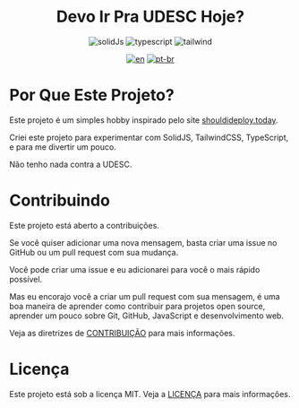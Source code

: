 <h1 align="center">
  <br>
    Devo Ir Pra UDESC Hoje?
  <br>
</h1>

<p align="center">
    <img src="https://img.shields.io/badge/SolidJS-2c4f7c?style=for-the-badge&logo=solid&logoColor=c8c9cb" alt="solidJs">
    <img src="https://img.shields.io/badge/typescript-%23007ACC.svg?style=for-the-badge&logo=typescript&logoColor=white" alt="typescript">
    <img src="https://img.shields.io/badge/tailwindcss-%2338B2AC.svg?style=for-the-badge&logo=tailwind-css&logoColor=white" alt="tailwind">
</p>


<div align='center'>

[![en](https://img.shields.io/badge/lang-en-red.svg)](https://github.com/jonatasemidio/multilanguage-readme-pattern/blob/master/README.en.md)
[![pt-br](https://img.shields.io/badge/lang-pt--br-green.svg)](https://github.com/jonatasemidio/multilanguage-readme-pattern/blob/master/README.md)

</div>

# Por Que Este Projeto?

Este projeto é um simples hobby inspirado pelo site [shouldideploy.today](https://shouldideploy.today/).

Criei este projeto para experimentar com SolidJS, TailwindCSS, TypeScript, e para me divertir um pouco.

Não tenho nada contra a UDESC.

# Contribuindo

Este projeto está aberto a contribuições.

Se você quiser adicionar uma nova mensagem, basta criar uma issue no GitHub ou um pull request com sua mudança.

Você pode criar uma issue e eu adicionarei para você o mais rápido possível.

Mas eu encorajo você a criar um pull request com sua mensagem, é uma boa maneira de aprender como contribuir para projetos open source, aprender um pouco sobre Git, GitHub, JavaScript e desenvolvimento web.

Veja as diretrizes de [CONTRIBUIÇÃO](/docs/contributing.md) para mais informações.

# Licença

Este projeto está sob a licença MIT. Veja a [LICENÇA](LICENSE) para mais informações.
